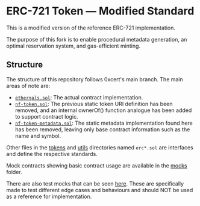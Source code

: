 # ERC-721 Token — Modified Standard

This is a modified version of the reference ERC-721 implementation.

The purpose of this fork is to enable procedural metadata generation, an optimal reservation system, and gas-efficient minting.

## Structure

The structure of this repository follows 0xcert's main branch. The main areas of note are:

- [`ethergals.sol`](src/contracts/tokens/ethergals.sol): The actual contract implementation.
- [`nf-token.sol`](src/contracts/tokens/nf-token.sol): The previous static token URI definition has been removed, and an internal ownerOf() function analogue has been added to support contract logic.
- [`nf-token-metadata.sol`](src/contracts/tokens/nf-token-metadata.sol): The static metadata implementation found here has been removed, leaving only base contract information such as the name and symbol.

Other files in the [tokens](src/contracts/tokens) and [utils](src/contracts/utils) directories named `erc*.sol` are interfaces and define the respective standards.

Mock contracts showing basic contract usage are available in the [mocks](src/contracts/mocks) folder.

There are also test mocks that can be seen [here](src/tests/mocks). These are specifically made to test different edge cases and behaviours and should NOT be used as a reference for implementation.
